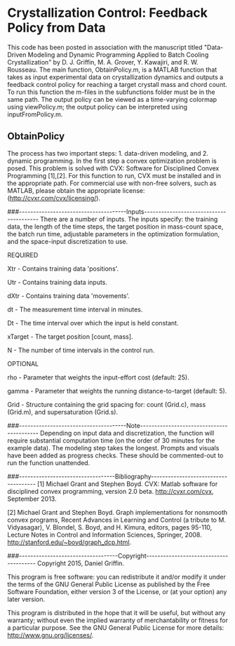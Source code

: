 # Crystallization Control: Feedback Policy from Data

This code has been posted in association with the manuscript titled "Data-Driven Modeling and Dynamic Programming Applied to Batch Cooling Crystallization" by D. J. Griffin, M. A. Grover, Y. Kawajiri, and R. W. Rousseau. The main function, ObtainPolicy.m, is a MATLAB function that takes as input experimental data on crystallization dynamics and outputs a feedback control policy for reaching a target crystall mass and chord count. To run this function the m-files in the subfunctions folder must be in the same path. The output policy can be viewed as a time-varying colormap using viewPolicy.m; the output policy can be interpreted using inputFromPolicy.m. 

## ObtainPolicy
The process has two important steps: 1. data-driven modeling, and 2. dynamic programming. In the first step a convex optimization problem is posed. This problem is solved with CVX: Software for Disciplined Convex Programming [1],[2]. For this function to run, CVX must be installed and in the appropriate path. For commercial use with non-free solvers, such as MATLAB, please obtain the appropriate license: (http://cvxr.com/cvx/licensing/).

###--------------------------------------Inputs----------------------------------------
There are a number of inputs. The inputs specify: the training data, the length of the time steps, the target position in mass-count space, the batch run time, adjustable parameters in the optimization formulation, and the space-input discretization to use.
   
REQUIRED

  Xtr     - Contains training data 'positions'.
  
  Utr     - Contains training data inputs.
  
  dXtr    - Contains training data 'movements'. 
  
  dt      - The measurement time interval in minutes.
  
  Dt      - The time interval over which the input is held constant.
  
  xTarget - The target position [count, mass].
  
  N       - The number of time intervals in the control run.

OPTIONAL

  rho     - Parameter that weights the input-effort cost (default: 25).
  
  gamma 	- Parameter that weights the running distance-to-target (default: 5).
  
  Grid    - Structure containing the grid spacing for: count (Grid.c), mass (Grid.m), and supersaturation (Grid.s).
 
###--------------------------------------Note------------------------------------------
Depending on input data and discretization, the function will require substantial computation time (on the order of 30 minutes for the example data). The modeling step takes the longest. Prompts and visuals have been added as progress checks. These should be commented-out to run the function unattended.

###----------------------------------Bibliography-------------------------------------
[1] Michael Grant and Stephen Boyd. CVX: Matlab software for disciplined convex programming, version 2.0 beta. http://cvxr.com/cvx, September 2013.

[2] Michael Grant and Stephen Boyd. Graph implementations for nonsmooth convex programs, Recent Advances in Learning and Control (a tribute to M. Vidyasagar), V. Blondel, S. Boyd, and H. Kimura, editors, pages 95-110, Lecture Notes in Control and Information Sciences, Springer, 2008. http://stanford.edu/~boyd/graph_dcp.html.

###-----------------------------------Copyright---------------------------------------
Copyright 2015, Daniel Griffin.

This program is free software: you can redistribute it and/or modify it under the terms of the GNU General Public License as published by the Free Software Foundation, either version 3 of the License, or (at your option) any later version.

This program is distributed in the hope that it will be useful, but without any warranty; without even the implied warranty of merchantability or fitness for a particular purpose. See the GNU General Public License for more details: <http://www.gnu.org/licenses/>.

